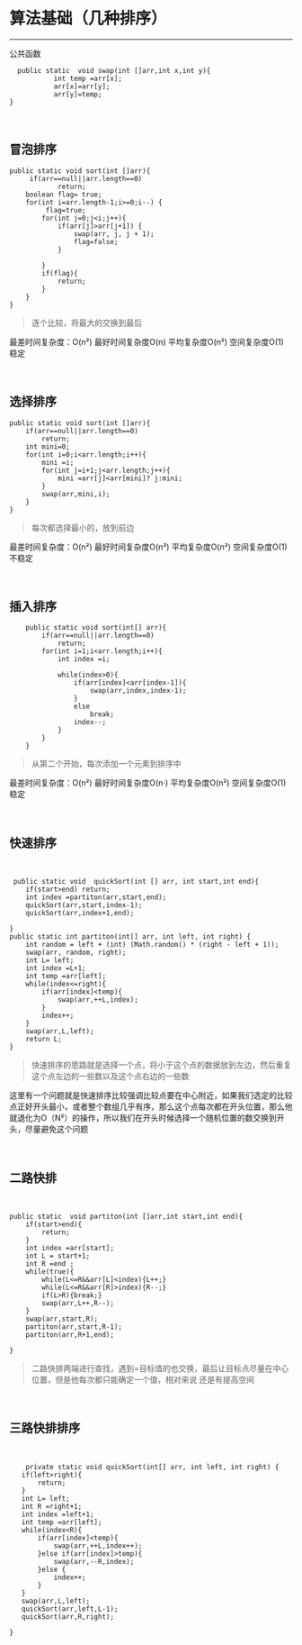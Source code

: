 # 算法基础（几种排序）


----------


公共函数 



      public static  void swap(int []arr,int x,int y){
               int temp =arr[x];
               arr[x]=arr[y];
               arr[y]=temp;
    }

<br>

## 冒泡排序 


    public static void sort(int []arr){
 		 if(arr==null||arr.length==0)
            	return;
        boolean flag= true;
        for(int i=arr.length-1;i>=0;i--) {             
             flag=true;
            for(int j=0;j<i;j++){   
                if(arr[j]>arr[j+1]) {
                    swap(arr, j, j + 1);
                    flag=false;
                }

            }
            if(flag){
                return;
            }
        }
    }

>逐个比较，将最大的交换到最后


最差时间复杂度：O(n²)  最好时间复杂度O(n) 平均复杂度O(n²)  空间复杂度O(1) 稳定 


<br>

## 选择排序

	public static void sort(int []arr){
        if(arr==null||arr.length==0)
            return;
        int mini=0;
        for(int i=0;i<arr.length;i++){
            mini =i;
            for(int j=i+1;j<arr.length;j++){
                mini =arr[j]<arr[mini]? j:mini;
            }
            swap(arr,mini,i);
        }
    }

> 每次都选择最小的，放到前边


最差时间复杂度：O(n²)  最好时间复杂度O(n²) 平均复杂度O(n²)  空间复杂度O(1) 不稳定 


<br>

## 插入排序 

		public static void sort(int[] arr){
 			if(arr==null||arr.length==0)
            	return;
	        for(int i=1;i<arr.length;i++){
	            int index =i;
			
	            while(index>0){
	                if(arr[index]<arr[index-1]){
	                    swap(arr,index,index-1);
	                }
					else
 						break;
	                index--;
	            }
	        }
    	}

>从第二个开始，每次添加一个元素到排序中 

最差时间复杂度：O(n²)  最好时间复杂度O(n·) 平均复杂度O(n²)  空间复杂度O(1) 稳定


<br>

##  快速排序 

<br>


 
	 public static void  quickSort(int [] arr, int start,int end){
        if(start>end) return;
        int index =partiton(arr,start,end);
        quickSort(arr,start,index-1);
        quickSort(arr,index+1,end);

    }
    public static int partiton(int[] arr, int left, int right) {
        int random = left + (int) (Math.random() * (right - left + 1));
        swap(arr, random, right);
        int L= left;
        int index =L+1;
        int temp =arr[left];
        while(index<=right){
            if(arr[index]<temp){
                swap(arr,++L,index);
            }
            index++;
        }
        swap(arr,L,left);
        return L;
    }

>快速排序的思路就是选择一个点，将小于这个点的数据放到左边，然后重复这个点左边的一些数以及这个点右边的一些数


这里有一个问题就是快速排序比较强调比较点要在中心附近，如果我们选定的比较点正好开头最小，或者整个数组几乎有序，那么这个点每次都在开头位置，那么他就退化为O（N²）的操作，所以我们在开头时候选择一个随机位置的数交换到开头，尽量避免这个问题 



<br>


## 二路快排

<br>


    public static  void partiton(int []arr,int start,int end){
        if(start>end){
            return;
        }
        int index =arr[start];
        int L = start+1;
        int R =end ;
        while(true){
            while(L<=R&&arr[L]<index){L++;}
            while(L<=R&&arr[R]>index){R--;}
            if(L>R){break;}
            swap(arr,L++,R--);
        }
        swap(arr,start,R);
        partiton(arr,start,R-1);
        partiton(arr,R+1,end);

    }


>二路快排两端进行查找，遇到=目标值的也交换，最后让目标点尽量在中心位置，但是他每次都只能确定一个值，相对来说 还是有提高空间 



<br>

## 三路快排排序


<br>




		private static void quickSort(int[] arr, int left, int right) {
       if(left>right){
           return;
       }
       int L= left;
       int R =right+1;
       int index =left+1;
       int temp =arr[left];
       while(index<R){
           if(arr[index]<temp){
               swap(arr,++L,index++);
           }else if(arr[index]>temp){
               swap(arr,--R,index);
           }else {
               index++;
           }
       }
       swap(arr,L,left);
       quickSort(arr,left,L-1);
       quickSort(arr,R,right);

    }






